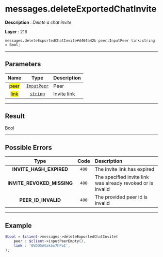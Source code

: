 # messages.deleteExportedChatInvite

**Description** : *Delete a chat invite*

**Layer** : 216

```tl
messages.deleteExportedChatInvite#d464a42b peer:InputPeer link:string = Bool;
```

---

## Parameters

| Name | Type | Description |
| :---: | :---: | :--- |
| <mark>peer</mark> | [`InputPeer`](type/InputPeer) | Peer |
| <mark>link</mark> | [`string`](type/string) | Invite link |

---

## Result

[Bool](type/Bool)

---

## Possible Errors

| Type | Code | Description |
| :---: | :---: | :--- |
| **INVITE_HASH_EXPIRED** | `400` | The invite link has expired |
| **INVITE_REVOKED_MISSING** | `400` | The specified invite link was already revoked or is invalid |
| **PEER_ID_INVALID** | `400` | The provided peer id is invalid |

---

## Example

```php
$bool = $client->messages->deleteExportedChatInvite(
	peer : $client->inputPeerEmpty(),
	link : '0VDQ5AGakbx7hPoI',
);
```
